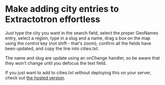 # Make adding city entries to Extractotron effortless

Just type the city you want in the search field, select the proper
GeoNames entry, select a region, type in a slug and a name, drag a box
on the map using the control key (not shift - that's zoom), confirm
all the fields have been updated, and copy the line into cities.txt.

The name and slug are update using an onChange handler, so be aware
that they won't change until you defocus the text field.

If you just want to add to cities.txt without deploying this on your
server, check out [the hosted version](http://mattwigway.github.com/extractocity/citymaker.html).
